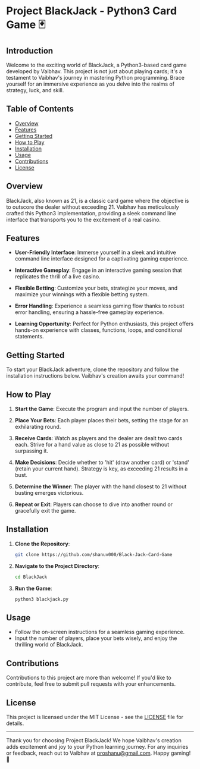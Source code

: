 # Project BlackJack - Python3 Card Game 🃏

## Introduction

Welcome to the exciting world of BlackJack, a Python3-based card game developed by Vaibhav. This project is not just about playing cards; it's a testament to Vaibhav's journey in mastering Python programming. Brace yourself for an immersive experience as you delve into the realms of strategy, luck, and skill.

## Table of Contents

- [Overview](#overview)
- [Features](#features)
- [Getting Started](#getting-started)
- [How to Play](#how-to-play)
- [Installation](#installation)
- [Usage](#usage)
- [Contributions](#contributions)
- [License](#license)

## Overview

BlackJack, also known as 21, is a classic card game where the objective is to outscore the dealer without exceeding 21. Vaibhav has meticulously crafted this Python3 implementation, providing a sleek command line interface that transports you to the excitement of a real casino.

## Features

- **User-Friendly Interface**: Immerse yourself in a sleek and intuitive command line interface designed for a captivating gaming experience.

- **Interactive Gameplay**: Engage in an interactive gaming session that replicates the thrill of a live casino.

- **Flexible Betting**: Customize your bets, strategize your moves, and maximize your winnings with a flexible betting system.

- **Error Handling**: Experience a seamless gaming flow thanks to robust error handling, ensuring a hassle-free gameplay experience.

- **Learning Opportunity**: Perfect for Python enthusiasts, this project offers hands-on experience with classes, functions, loops, and conditional statements.

## Getting Started

To start your BlackJack adventure, clone the repository and follow the installation instructions below. Vaibhav's creation awaits your command!

## How to Play

1. **Start the Game**: Execute the program and input the number of players.

2. **Place Your Bets**: Each player places their bets, setting the stage for an exhilarating round.

3. **Receive Cards**: Watch as players and the dealer are dealt two cards each. Strive for a hand value as close to 21 as possible without surpassing it.

4. **Make Decisions**: Decide whether to 'hit' (draw another card) or 'stand' (retain your current hand). Strategy is key, as exceeding 21 results in a bust.

5. **Determine the Winner**: The player with the hand closest to 21 without busting emerges victorious.

6. **Repeat or Exit**: Players can choose to dive into another round or gracefully exit the game.

## Installation

1. **Clone the Repository**:

   ```bash
   git clone https://github.com/shanuv000/Black-Jack-Card-Game
   ```

2. **Navigate to the Project Directory**:

   ```bash
   cd BlackJack
   ```

3. **Run the Game**:

   ```bash
   python3 blackjack.py
   ```

## Usage

- Follow the on-screen instructions for a seamless gaming experience.
- Input the number of players, place your bets wisely, and enjoy the thrilling world of BlackJack.

## Contributions

Contributions to this project are more than welcome! If you'd like to contribute, feel free to submit pull requests with your enhancements.

## License

This project is licensed under the MIT License - see the [LICENSE](LICENSE) file for details.

---

Thank you for choosing Project BlackJack! We hope Vaibhav's creation adds excitement and joy to your Python learning journey. For any inquiries or feedback, reach out to Vaibhav at proshanu@gmail.com. Happy gaming! 🚀
